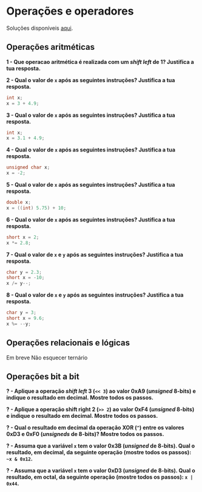 # Operações e operadores

Soluções disponíveis [aqui](04_operacoes_sol.md).

## Operações aritméticas

**1 - Que operacao aritmética é realizada com um _shift left_ de 1? Justifica a
tua resposta.**

**2 - Qual o valor de `x` após as seguintes instruções? Justifica a tua
resposta.**

```c
int x;
x = 3 + 4.9;
```

**3 - Qual o valor de `x` após as seguintes instruções? Justifica a tua
resposta.**

```c
int x;
x = 3.1 + 4.9;
```

**4 - Qual o valor de `x` após as seguintes instruções? Justifica a tua
resposta.**

```c
unsigned char x;
x = -2;
```

**5 - Qual o valor de `x` após as seguintes instruções? Justifica a tua
resposta.**

```c
double x;
x = ((int) 5.75) + 10;
```

**6 - Qual o valor de `x` após as seguintes instruções? Justifica a tua
resposta.**

```c
short x = 2;
x *= 2.8;
```

**7 - Qual o valor de `x` e `y` após as seguintes instruções? Justifica a tua
resposta.**

```c
char y = 2.3;
short x = -10;
x /= y--;
```

**8 - Qual o valor de `x` e `y` após as seguintes instruções? Justifica a tua
resposta.**

```c
char y = 3;
short x = 9.6;
x %= --y;
```

## Operações relacionais e lógicas

Em breve
Não esquecer ternário

## Operações bit a bit

**? - Aplique a operação _shift left_ 3 (`<< 3`) ao valor 0xA9 (_unsigned_
8-bits) e indique o resultado em decimal. Mostre todos os passos.**

**? - Aplique a operação shift right 2 (`>> 2`) ao valor 0xF4 (_unsigned_
8-bits) e indique o resultado em decimal. Mostre todos os passos.**

**? - Qual o resultado em decimal da operação XOR (`^`) entre os valores 0xD3
e 0xF0 (_unsigneds_ de 8-bits)? Mostre todos os passos.**

**? - Assuma que a variável `x` tem o valor 0x3B (_unsigned_ de 8-bits). Qual
o resultado, em decimal, da seguinte operação (mostre todos os passos):
`~x & 0x12`.**

**? - Assuma que a variável `x` tem o valor 0xD3 (_unsigned_ de 8-bits). Qual
o resultado, em octal, da seguinte operação (mostre todos os passos):
`x | 0x44`.**
